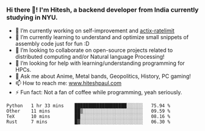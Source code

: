 ### Hi there 👋! I'm Hitesh, a backend developer from India currently studying in NYU.

- 🔭 I’m currently working on self-improvement and [actix-ratelimit](https://github.com/TerminalWitchcraft/actix-ratelimit)
- 🌱 I’m currently learning to understand and optimize small snippets of assembly code just for fun :D 
- 👯 I’m looking to collaborate on open-source projects related to distributed computing and/or Natural language Processing!
- 🤔 I’m looking for help with learning/understanding programming for HPCs.
- 💬 Ask me about Anime, Metal bands, Geopolitics, History, PC gaming!
- 📫 How to reach me: www.hiteshpaul.com
- ⚡ Fun fact: Not a fan of coffee while programming, yeah seriously.

<!--START_SECTION:waka-->
```text
Python   1 hr 33 mins    ███████████████████░░░░░░   75.94 % 
Other    11 mins         ██▒░░░░░░░░░░░░░░░░░░░░░░   09.59 % 
TeX      10 mins         ██░░░░░░░░░░░░░░░░░░░░░░░   08.16 % 
Rust     7 mins          █▓░░░░░░░░░░░░░░░░░░░░░░░   06.30 % 
```
<!--END_SECTION:waka-->

<!--
**TerminalWitchcraft/TerminalWitchcraft** is a ✨ _special_ ✨ repository because its `README.md` (this file) appears on your GitHub profile.

Here are some ideas to get you started:

- 🔭 I’m currently working on ...
- 🌱 I’m currently learning ...
- 👯 I’m looking to collaborate on ...
- 🤔 I’m looking for help with ...
- 💬 Ask me about ...
- 📫 How to reach me: ...
- 😄 Pronouns: ...
- ⚡ Fun fact: ...
-->
